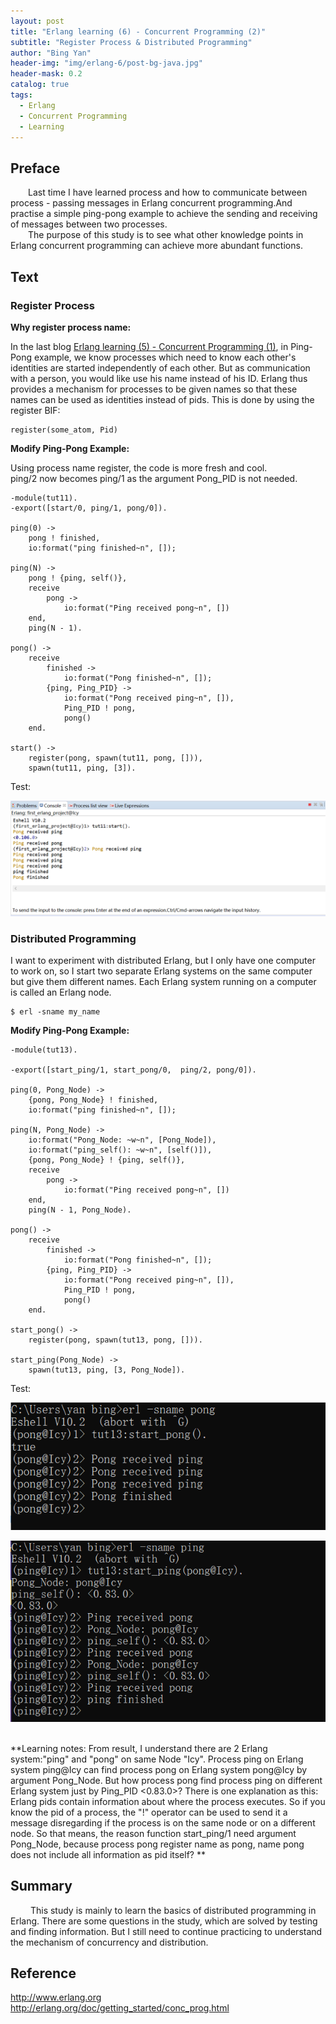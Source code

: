 ```yaml
---
layout: post
title: "Erlang learning (6) - Concurrent Programming (2)"
subtitle: "Register Process & Distributed Programming"
author: "Bing Yan"
header-img: "img/erlang-6/post-bg-java.jpg"
header-mask: 0.2
catalog: true
tags:
  - Erlang
  - Concurrent Programming
  - Learning
---
```


## Preface

&ensp;&ensp;&ensp;&ensp;Last time I have learned process and how to communicate between process - passing messages in Erlang concurrent programming.And practise a simple ping-pong example to achieve the sending and receiving of messages between two processes.<br/>
&ensp;&ensp;&ensp;&ensp;The purpose of this study is to see what other knowledge points in Erlang concurrent programming can achieve more abundant functions.

## Text

### Register Process

**Why register process name:**

In the last blog [Erlang learning (5) - Concurrent Programming (1)](https://icyfighting.github.io/2018/12/24/erlang-concurrent-programming-1/), in Ping-Pong example, we know processes which need to know each other's identities are started independently of each other. But as communication with a person, you would like use his name instead of his ID. Erlang thus provides a mechanism for processes to be given names so that these names can be used as identities instead of pids. This is done by using the register BIF:<br/>
```
register(some_atom, Pid)
```

**Modify Ping-Pong Example:**

Using process name register, the code is more fresh and cool.<br/>
ping/2 now becomes ping/1 as the argument Pong_PID is not needed.
```
-module(tut11).
-export([start/0, ping/1, pong/0]).

ping(0) ->
    pong ! finished,
    io:format("ping finished~n", []);

ping(N) ->
    pong ! {ping, self()},
    receive
        pong ->
            io:format("Ping received pong~n", [])
    end,
    ping(N - 1).

pong() ->
    receive
        finished ->
            io:format("Pong finished~n", []);
        {ping, Ping_PID} ->
            io:format("Pong received ping~n", []),
            Ping_PID ! pong,
            pong()
    end.

start() ->
    register(pong, spawn(tut11, pong, [])),
    spawn(tut11, ping, [3]).
```
Test: <br/>

![](/img/erlang-6/example-1.png)


### Distributed Programming

I want to experiment with distributed Erlang, but I only have one computer to work on, so I start two separate Erlang systems on the same computer but give them different names. Each Erlang system running on a computer is called an Erlang node.<br/>

```
$ erl -sname my_name
```

**Modify Ping-Pong Example:**

```
-module(tut13).

-export([start_ping/1, start_pong/0,  ping/2, pong/0]).

ping(0, Pong_Node) ->
    {pong, Pong_Node} ! finished,
    io:format("ping finished~n", []);

ping(N, Pong_Node) ->
	io:format("Pong_Node: ~w~n", [Pong_Node]),
	io:format("ping_self(): ~w~n", [self()]),
    {pong, Pong_Node} ! {ping, self()},
    receive
        pong ->
            io:format("Ping received pong~n", [])
    end,
    ping(N - 1, Pong_Node).

pong() ->
    receive
        finished ->
            io:format("Pong finished~n", []);
        {ping, Ping_PID} ->
            io:format("Pong received ping~n", []),
            Ping_PID ! pong,
            pong()
    end.

start_pong() ->
    register(pong, spawn(tut13, pong, [])).

start_ping(Pong_Node) ->
    spawn(tut13, ping, [3, Pong_Node]).

```

Test: <br/>

![](/img/erlang-6/pong-2.png)

![](/img/erlang-6/ping-2.png)

<br/>
**Learning notes: From result, I understand there are 2 Erlang system:"ping" and "pong" on same Node "Icy". Process ping on Erlang system ping@Icy can find process pong on Erlang system pong@Icy by argument Pong_Node.
But how process pong find process ping on different Erlang system just by Ping_PID <0.83.0>?
There is one explanation as this: Erlang pids contain information about where the process executes. So if you know the pid of a process, the "!" operator can be used to send it a message disregarding if the process is on the same node or on a different node.
So that means, the reason function start_ping/1 need argument Pong_Node, because process pong register name as pong, name pong does not include all information as pid itself? **

## Summary

&ensp;&ensp;&ensp;&ensp; This study is mainly to learn the basics of distributed programming in Erlang. There are some questions in the study, which are solved by testing and finding information. But I still need to continue practicing to understand the mechanism of concurrency and distribution.


## Reference
http://www.erlang.org <br/>
http://erlang.org/doc/getting_started/conc_prog.html <br/>